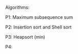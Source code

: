 Algorithms:

P1: Maximum subsequence sum

P2: Insertion sort and Shell sort

P3: Heapsort (min)

P4: 
